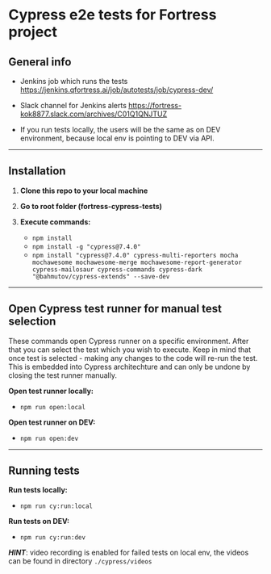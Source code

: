 # Cypress e2e tests for Fortress project
## General info

- Jenkins job which runs the tests https://jenkins.qfortress.ai/job/autotests/job/cypress-dev/

- Slack channel for Jenkins alerts https://fortress-kok8877.slack.com/archives/C01Q1QNJTUZ

- If you run tests locally, the users will be the same as on DEV environment, because local env is pointing to DEV via API.

---
## Installation

1. **Clone this repo to your local machine**

2. **Go to root folder (fortress-cypress-tests)**

3. **Execute commands:**
    - `npm install`
    - `npm install -g "cypress@7.4.0"`
    - `npm install "cypress@7.4.0" cypress-multi-reporters mocha mochawesome mochawesome-merge mochawesome-report-generator cypress-mailosaur cypress-commands cypress-dark "@bahmutov/cypress-extends" --save-dev`

---
## Open Cypress test runner for manual test selection

These commands open Cypress runner on a specific environment. After that you can select the test which you wish to execute. Keep in mind that once test is selected - making any changes to the code will re-run the test. This is embedded into Cypress architechture and can only be undone by closing the test runner manually.

**Open test runner locally:**

- `npm run open:local`

**Open test runner on DEV:**

- `npm run open:dev`
---
## Running tests

**Run tests locally:**
- `npm run cy:run:local`

**Run tests on DEV:**
- `npm run cy:run:dev`

**_HINT_**: video recording is enabled for failed tests on local env, the videos can be found in directory `./cypress/videos`